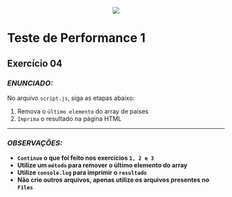 <p align="center">
    <img src="https://www.infnet.edu.br/infnet/wp-content/themes/infnet.homepage//assets/img/LogoInfnetRodape.png"/>
</p>

# Teste de Performance 1

## Exercício 04

### _ENUNCIADO:_

No arquivo `script.js`, siga as etapas abaixo:

1. Remova o `último elemento` do array de países
2. `Imprima` o resultado na página HTML

---

### _OBSERVAÇÕES:_

- **`Continue` o que foi feito nos exercícios `1, 2 e 3`**
- **Utilize um `método` para remover o último elemento do array**
- **Utilize `console.log` para imprimir o `resultado`**
- **Não crie outros arquivos, apenas utilize os arquivos presentes no `Files`**
